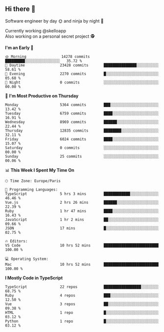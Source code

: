 ## Hi there 👋

Software engineer by day 🌞 and ninja by night 🌝

Currently working @skelloapp <br>
Also working on a personal secret project 🕵️

<!--START_SECTION:waka-->
**I'm an Early 🐤** 

```text
🌞 Morning                14278 commits       █████████░░░░░░░░░░░░░░░░   35.72 % 
🌆 Daytime                23428 commits       ███████████████░░░░░░░░░░   58.61 % 
🌃 Evening                2270 commits        █░░░░░░░░░░░░░░░░░░░░░░░░   05.68 % 
🌙 Night                  0 commits           ░░░░░░░░░░░░░░░░░░░░░░░░░   00.00 % 
```
📅 **I'm Most Productive on Thursday** 

```text
Monday                   5364 commits        ███░░░░░░░░░░░░░░░░░░░░░░   13.42 % 
Tuesday                  6759 commits        ████░░░░░░░░░░░░░░░░░░░░░   16.91 % 
Wednesday                8969 commits        ██████░░░░░░░░░░░░░░░░░░░   22.44 % 
Thursday                 12835 commits       ████████░░░░░░░░░░░░░░░░░   32.11 % 
Friday                   6024 commits        ████░░░░░░░░░░░░░░░░░░░░░   15.07 % 
Saturday                 0 commits           ░░░░░░░░░░░░░░░░░░░░░░░░░   00.00 % 
Sunday                   25 commits          ░░░░░░░░░░░░░░░░░░░░░░░░░   00.06 % 
```


📊 **This Week I Spent My Time On** 

```text
🕑︎ Time Zone: Europe/Paris

💬 Programming Languages: 
TypeScript               5 hrs 3 mins        ████████████░░░░░░░░░░░░░   46.46 % 
Vue.js                   2 hrs 26 mins       ██████░░░░░░░░░░░░░░░░░░░   22.39 % 
Ruby                     1 hr 47 mins        ████░░░░░░░░░░░░░░░░░░░░░   16.43 % 
JavaScript               1 hr 2 mins         ██░░░░░░░░░░░░░░░░░░░░░░░   09.66 % 
JSON                     17 mins             █░░░░░░░░░░░░░░░░░░░░░░░░   02.75 % 

🔥 Editors: 
VS Code                  10 hrs 52 mins      █████████████████████████   100.00 % 

💻 Operating System: 
Mac                      10 hrs 52 mins      █████████████████████████   100.00 % 
```

**I Mostly Code in TypeScript** 

```text
TypeScript               22 repos            █████████████████░░░░░░░░   68.75 % 
Ruby                     4 repos             ███░░░░░░░░░░░░░░░░░░░░░░   12.50 % 
Vue                      3 repos             ██░░░░░░░░░░░░░░░░░░░░░░░   09.38 % 
HTML                     1 repo              █░░░░░░░░░░░░░░░░░░░░░░░░   03.12 % 
Python                   1 repo              █░░░░░░░░░░░░░░░░░░░░░░░░   03.12 % 
```




<!--END_SECTION:waka-->

<!--
**antoinelncl/antoinelncl** is a ✨ _special_ ✨ repository because its `README.md` (this file) appears on your GitHub profile.

Here are some ideas to get you started:

- 🔭 I’m currently working on ...
- 🌱 I’m currently learning ...
- 👯 I’m looking to collaborate on ...
- 🤔 I’m looking for help with ...
- 💬 Ask me about ...
- 📫 How to reach me: ...
- 😄 Pronouns: ...
- ⚡ Fun fact: ...
-->
